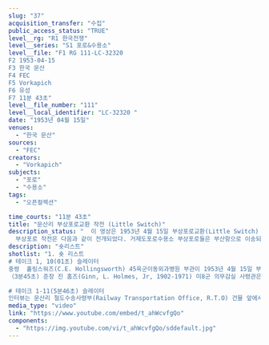 ```yaml
---
slug: "37"
acquisition_transfer: "수집"
public_access_status: "TRUE"
level__rg: "R1 한국전쟁"
level__series: "S1 포로&수용소"
level__file: "F1 RG 111-LC-32320 
F2 1953-04-15
F3 한국 문산
F4 FEC
F5 Vorkapich
F6 유성
F7 11분 43초"
level__file_number: "111"
level__local_identifier: "LC-32320 "
date: "1953년 04월 15일"
venues: 
  - "한국 문산"
sources: 
  - "FEC"
creators: 
  - "Vorkapich"
subjects: 
  - "포로"
  - "수용소"
tags: 
  - "오픈컬렉션"

time_courts: "11분 43초"
title: "문산리 부상포로교환 작전 (Little Switch)"
description_status: "  이 영상은 1953년 4월 15일 부상포로교환(Little Switch) 작전에서 45이동병원과 문산리 철도수송사령부가 어떤 역할을 담당하는지 인터뷰 내용이다. 부상포로 교환은 거제나 부산병원수용소에서 문산역까지 이송되었다. 
  부상포로 작전은 다음과 같이 전개되었다. 거제도포로수용소 부상포로들은 부산항으로 이송되어 부산병원수용소에서 머물렀다가 열차로 대구-영등포-문산역까지 부상포로 특별열차편으로 작전이 이뤄졌다. 귀환포로들은 문산에서 영등포임시포로수용소에 잠시 머물렀다. 한국군은 영등포 육군병원에, 미군은 일본 도쿄 육군병원으로 각각 이송되어 치료를 받았다. 국군귀환포로들은 일반포로와 함께 1953년 8월 이후 용초도 귀환군집결소에 수용되어 재교육을 받았다."
description: "숏리스트"
shotlist: "1. 숏 리스트
# 테이크 1, 10(01초) 슬레이터
중령  홀링스워즈(C.E. Hollingsworth) 45육군이동외과병원 부관이 1953년 4월 15일 부상포로 교환 과정과 귀환 부상포로 처리과정을 설명하고 있다. 병원 텐트 밖에서 가진 인터뷰에서 그의 부대는 귀환하는 포로들에게 필요한 응급 수술 치료를 처리할 수 있다고 밝혔다. 또한 병원 설립에 대해 설명하고 환자들을 대상으로 시범 운영을 하면 송환 절차를 신속하게 진행할 수 있다는 것을 밝혔다.
（3분45초) 준장 진 홈즈(Ginn, L. Holmes, Jr, 1902-1971) 미8군 의무감실 사령관은 인터뷰가 이어진다. 진은 이번 작전에서 사상자를 처리하기 위해 준비된 미8군 의료진의 부상포로작전이라고 밝히고 있다. 그는 45이동병원에서 부상자를 영등포 임시수용소로 보낸 뒤 일본으로 이송하는 절차를 대략적으로 설명하고 있다. 그는 이동 속도는 각 포로들의 건강 상태에 달려 있다고 강조했다. 

# 테이크 1-11(5분46초) 슬레이터 
인터뷰는 문산리 철도수송사령부(Railway Transportation Office, R.T.O) 건물 앞에서 두 명의 군인에게 질문한다. 한 사람은 이등병 홀(D. Hall)과 네일러(E. Naylor) 야외에서 기지와 시설이 어떻게 작용하여 리틀스위티 작전을 전개하는지, 송환과 귀환포로를 지원하는지 설명하고 있다. 어떻게 기지와 시설이 폐허가 된 지역에서 리틀 스위치 작전을 수행하는지, 포로들을 지원하기 어떻게 서비스가 확장되었는지 질문하고 있다. "
media_type: "video"
link: "https://www.youtube.com/embed/t_ahWcvfgQo"
components: 
  - "https://img.youtube.com/vi/t_ahWcvfgQo/sddefault.jpg"
---
```

